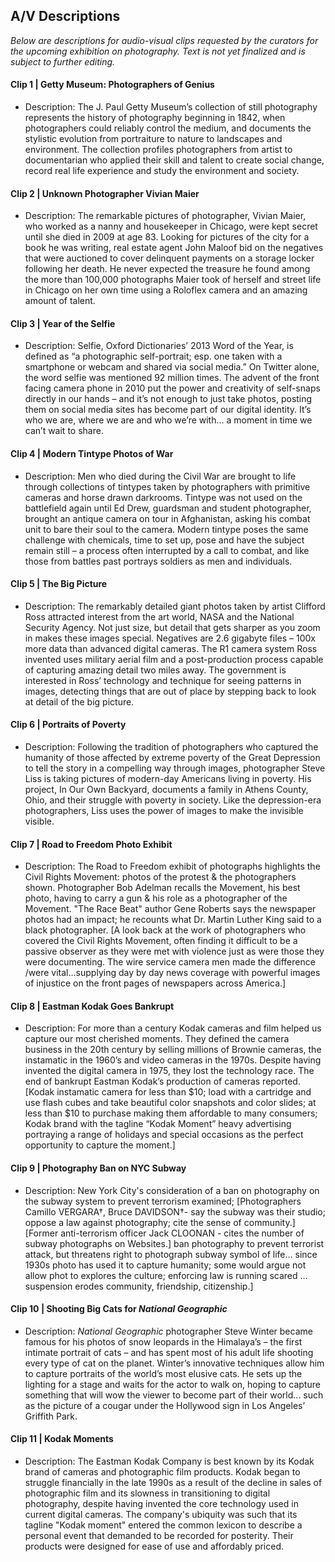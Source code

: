 ## A/V Descriptions

_Below are descriptions for audio-visual clips requested by the curators for the upcoming exhibition on photography. 
Text is not yet finalized and is subject to further editing._

#### Clip 1 | Getty Museum: Photographers of Genius
* Description: The J. Paul Getty Museum’s collection of still photography represents the history of photography beginning in 1842, when photographers could reliably control the medium, and documents the stylistic evolution from portraiture to nature to landscapes and environment. The collection profiles photographers from artist to documentarian who applied their skill and talent to create social change, record real life experience and study the environment and society.

#### Clip 2 | Unknown Photographer Vivian Maier
* Description: The remarkable pictures of photographer, Vivian Maier, who worked as a nanny and housekeeper in Chicago, were kept secret until she died in 2009 at age 83. Looking for pictures of the city for a book he was writing, real estate agent John Maloof bid on the negatives that were auctioned to cover delinquent payments on a storage locker following her death. He never expected the treasure he found among the more than 100,000 photographs Maier took of herself and street life in Chicago on her own time using a Roloflex camera and an amazing amount of talent. 

#### Clip 3 | Year of the Selfie
* Description: Selfie, Oxford Dictionaries’ 2013 Word of the Year, is defined as “a photographic self-portrait; esp. one taken with a smartphone or webcam and shared via social media.” On Twitter alone, the word selfie was mentioned 92 million times. The advent of the front facing camera phone in 2010 put the power and creativity of self-snaps directly in our hands – and it’s not enough to just take photos, posting them on social media sites has become part of our digital identity. It’s who we are, where we are and who we’re with… a moment in time we can’t wait to share. 

#### Clip 4 | Modern Tintype Photos of War
* Description: Men who died during the Civil War are brought to life through collections of tintypes taken by photographers with primitive cameras and horse drawn darkrooms. Tintype was not used on the battlefield again until Ed Drew, guardsman and student photographer, brought an antique camera on tour in Afghanistan, asking his combat unit to bare their soul to the camera. Modern tintype poses the same challenge with chemicals, time to set up, pose and have the subject remain still –  a process often interrupted by a call to combat, and like those from battles past portrays soldiers as men and individuals.

#### Clip 5 | The Big Picture
* Description: The remarkably detailed giant photos taken by artist Clifford Ross attracted interest from the art world, NASA and the National Security Agency. Not just size, but detail that gets sharper as you zoom in makes these images special. Negatives are 2.6 gigabyte files – 100x more data than advanced digital cameras. The R1 camera system Ross invented uses military aerial film and a post-production process capable of capturing amazing detail two miles away. The government is interested in Ross’ technology and technique for seeing patterns in images, detecting things that are out of place by stepping back to look at detail of the big picture.

#### Clip 6 | Portraits of Poverty
* Description: Following the tradition of photographers who captured the humanity of those affected by extreme poverty of the Great Depression to tell the story in a compelling way through images, photographer Steve Liss is taking pictures of modern-day Americans living in poverty. His project, In Our Own Backyard, documents a family in Athens County, Ohio, and their struggle with poverty in society. Like the depression-era photographers, Liss uses the power of images to make the invisible visible.

#### Clip 7 | Road to Freedom Photo Exhibit
* Description: The Road to Freedom exhibit of photographs highlights the Civil Rights Movement: photos of the protest & the photographers shown. Photographer Bob Adelman recalls the Movement, his best photo, having to carry a gun & his role as a photographer of the Movement. "The Race Beat" author Gene Roberts says the newspaper photos had an impact; he recounts what Dr. Martin Luther King said to a black photographer. [A look back at the work of photographers who covered the Civil Rights Movement, often finding it difficult to be a passive observer as they were met with violence just as were those they were documenting. The wire service camera men made the difference /were vital…supplying day by day news coverage with powerful images of injustice on the front pages of newspapers across America.] 

#### Clip 8 | Eastman Kodak Goes Bankrupt
* Description: For more than a century Kodak cameras and film helped us capture our most cherished moments. They defined the 
camera business in the 20th century by selling millions of Brownie cameras, the instamatic in the 1960’s and video cameras 
in the 1970s. Despite having invented the digital camera in 1975, they lost the technology race.  The end of bankrupt Eastman 
Kodak’s production of cameras reported. [Kodak instamatic camera for less than $10; load with a cartridge and use flash cubes 
and take beautiful color snapshots and color slides; at less than $10 to purchase making them affordable to many consumers; 
Kodak brand with the tagline “Kodak Moment” heavy advertising portraying a range of holidays and special occasions as the 
perfect opportunity to capture the moment.] 

#### Clip 9 | Photography Ban on NYC Subway
* Description: New York City's consideration of a ban on photography on the subway system to prevent terrorism examined; 
[Photographers Camillo VERGARA†, Bruce DAVIDSON†- say the subway was their studio; oppose a law against photography; 
cite the sense of community.] [Former anti-terrorism officer Jack CLOONAN - cites the number of subway photographs on 
Websites.] ban photography to prevent terrorist attack, but threatens right  to photograph subway symbol of life…  since 
1930s photo has used it to capture humanity; some would argue not allow phot to explores the culture; enforcing law is 
running scared … suspension erodes community, friendship, citizenship.]

#### Clip 10 | Shooting Big Cats for _National Geographic_
* Description: _National Geographic_ photographer Steve Winter became famous for his photos of snow leopards in the Himalaya’s 
– the first intimate portrait of cats – and has spent most of his adult life shooting every type of cat on the planet. 
Winter’s innovative techniques allow him to capture portraits of the world’s most elusive cats. He sets up the lighting for a 
stage and waits for the actor to walk on, hoping to capture something that will wow the viewer to become part of their world...
such as the picture of a cougar under the Hollywood sign in Los Angeles’ Griffith Park.  

#### Clip 11 | Kodak Moments
* Description: The Eastman Kodak Company is best known by its Kodak brand of cameras and photographic film products. Kodak 
began to struggle financially in the late 1990s as a result of the decline in sales of photographic film and its slowness in 
transitioning to digital photography, despite having invented the core technology used in current digital cameras.  The 
company's ubiquity was such that its tagline "Kodak moment" entered the common lexicon to describe a personal event that 
demanded to be recorded for posterity. Their products were designed for ease of use and affordably priced.
